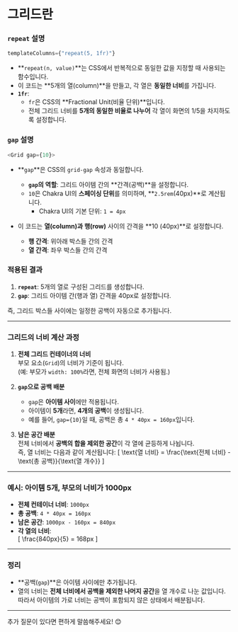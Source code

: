 # 그리드란
### `repeat` 설명

```javascript
templateColumns={"repeat(5, 1fr)"}
```

- **`repeat(n, value)`**는 CSS에서 반복적으로 동일한 값을 지정할 때 사용되는 함수입니다.
- 이 코드는 **5개의 열(column)**을 만들고, 각 열은 **동일한 너비**를 가집니다.
- **`1fr`**:
  - `fr`은 CSS의 **Fractional Unit(비율 단위)**입니다.
  - 전체 그리드 너비를 **5개의 동일한 비율로 나누어** 각 열이 화면의 1/5을 차지하도록 설정합니다.

### `gap` 설명

```javascript
<Grid gap={10}>
```

- **`gap`**은 CSS의 `grid-gap` 속성과 동일합니다.
  - **`gap`의 역할**: 그리드 아이템 간의 **간격(공백)**을 설정합니다.
  - `10`은 Chakra UI의 **스페이싱 단위**를 의미하며, **`2.5rem`(40px)**로 계산됩니다.
    - Chakra UI의 기본 단위: `1 = 4px`

- 이 코드는 **열(column)과 행(row)** 사이의 간격을 **10 (40px)**로 설정합니다.
  - **행 간격**: 위아래 박스들 간의 간격
  - **열 간격**: 좌우 박스들 간의 간격

### 적용된 결과

1. **`repeat`**: 5개의 열로 구성된 그리드를 생성합니다.
2. **`gap`**: 그리드 아이템 간(행과 열) 간격을 40px로 설정합니다. 

즉, 그리드 박스들 사이에는 일정한 공백이 자동으로 추가됩니다.

---

### **그리드의 너비 계산 과정**
1. **전체 그리드 컨테이너의 너비**  
   부모 요소(`Grid`)의 너비가 기준이 됩니다.  
   (예: 부모가 `width: 100%`라면, 전체 화면의 너비가 사용됨.)

2. **`gap`으로 공백 배분**  
   - `gap`은 **아이템 사이**에만 적용됩니다.
   - 아이템이 **5개**라면, **4개의 공백**이 생성됩니다.
   - 예를 들어, `gap={10}`일 때, 공백은 총 `4 * 40px = 160px`입니다.

3. **남은 공간 배분**  
   전체 너비에서 **공백의 합을 제외한 공간**이 각 열에 균등하게 나뉩니다.  
   즉, 열 너비는 다음과 같이 계산됩니다:
   \[
   \text{열 너비} = \frac{\text{전체 너비} - \text{총 공백}}{\text{열 개수}}
   \]

---

### **예시: 아이템 5개, 부모의 너비가 1000px**
- **전체 컨테이너 너비**: `1000px`
- **총 공백**: `4 * 40px = 160px`
- **남은 공간**: `1000px - 160px = 840px`
- **각 열의 너비**:  
  \[
  \frac{840px}{5} = 168px
  \]

---

### **정리**
- **공백(`gap`)**은 아이템 사이에만 추가됩니다.
- 열의 너비는 **전체 너비에서 공백을 제외한 나머지 공간**을 열 개수로 나눈 값입니다.  
따라서 아이템의 가로 너비는 공백이 포함되지 않은 상태에서 배분됩니다.

---

추가 질문이 있다면 편하게 말씀해주세요! 😊